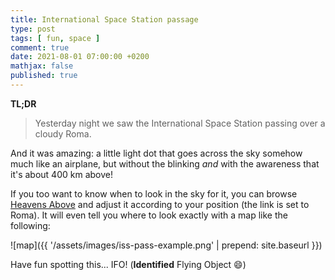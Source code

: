 ```yaml
---
title: International Space Station passage
type: post
tags: [ fun, space ]
comment: true
date: 2021-08-01 07:00:00 +0200
mathjax: false
published: true
---
```


**TL;DR**

> Yesterday night we saw the International Space Station passing over a
> cloudy Roma.

And it was amazing: a little light dot that goes across the sky somehow
much like an airplane, but without the blinking *and* with the awareness
that it's about 400 km above!

If you too want to know when to look in the sky for it, you can browse
[Heavens Above][this site] and adjust it according to your position (the
link is set to Roma). It will even tell you where to look exactly with a
map like the following:

![map]({{ '/assets/images/iss-pass-example.png' | prepend: site.baseurl }})

Have fun spotting this... IFO! (**Identified** Flying Object 😄)

[this site]: https://www.heavens-above.com/PassSummary.aspx?satid=25544&lat=41.900&lng=12.483&loc=Roma&alt=14&tz=CET
